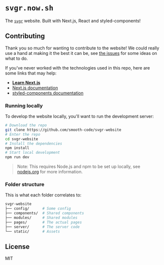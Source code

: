# `svgr.now.sh`

The [`svgr`](https://github.com/smooth-code/svgr) website. Built with Next.js, React and styled-components!

## Contributing

Thank you so much for wanting to contribute to the website! We could really use a hand at making it the best it can be, see [the issues](https://github.com/smooth-code/svgr-website/issues) for some ideas on what to do.

If you've never worked with the technologies used in this repo, here are some links that may help:

- [**Learn Next.js**](https://learnnextjs.com/)
- [Next.js documentation](https://github.com/zeit/next.js)
- [styled-components documentation](https://styled-components.com)

### Running locally

To develop the website locally, you'll want to run the development server:

```sh
# Download the repo
git clone https://github.com/smooth-code/svgr-website
# Enter the repo
cd svgr-website
# Install the dependencies
npm install
# Start local development
npm run dev
```

> Note: This requires Node.js and npm to be set up locally, see [nodejs.org](https://nodejs.org) for more information.

### Folder structure

This is what each folder correlates to:

```sh
svgr-website
├── config/      # Some config
├── components/  # Shared components
├── modules/     # Shared modules
├── pages/       # The actual pages
├── server/      # The server code
└── static/      # Assets
```

## License

MIT
